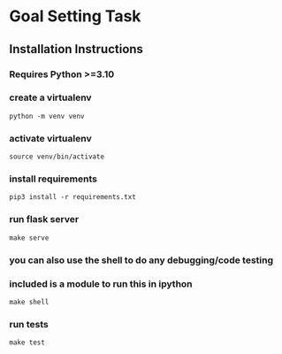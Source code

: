 # Goal Setting Task

## Installation Instructions

### Requires Python >=3.10


### create a virtualenv

```
python -m venv venv
```

### activate virtualenv

```
source venv/bin/activate
```

### install requirements

```
pip3 install -r requirements.txt
```

### run flask server

```
make serve
```

### you can also use the shell to do any debugging/code testing

### included is a module to run this in ipython

```
make shell
```

### run tests

```
make test
```
